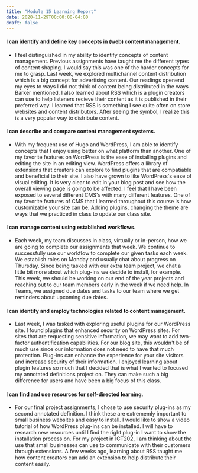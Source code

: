 ```yaml
---
title: "Module 15 Learning Report"
date: 2020-11-29T00:00:00-04:00
draft: false
---
```


#### I can identify and define key concepts in (web) content management.
- I feel distinguished in my ability to identify concepts of content management. Previous assignments have taught me the different types of content shaping. I would say this was one of the harder concepts for me to grasp. Last week, we explored multichannel content distribution which is a big concept for advertising content. Our readings openend my eyes to ways I did not think of content being distributed in the ways Barker mentioned. I also learned about RSS which is a plugin creators can use to help listeners recieve their content as it is published in their preferred way. I learned that RSS is something I see quite often on store websites and content distributors. After seeing the symbol, I realize this is a very popular way to distribute content.

#### I can describe and compare content management systems.
- With my frequent use of Hugo and WordPress, I am able to identify concepts that I enjoy using better on what platform than another. One of my favorite features on WordPress is the ease of installing plugins and editing the site in an editing view. WordPress offers a library of extensions that creators can explore to find plugins that are compatiable and beneficial to their site. I also have grown to like WordPress's ease of visual editing. It is very clear to edit in your blog post and see how the overall viewing page is going to be affected. I feel that I have been exposed to several different CMS's with many different features. One of my favorite features of CMS that I learned throughout this course is how customizable your site can be. Adding plugins, changing the theme are ways that we practiced in class to update our class site.

#### I can manage content using established workflows.
- Each week, my team discusses in class, virtually or in-person, how we are going to complete our assignments that week. We continue to successfully use our workflow to complete our given tasks each week. We establish roles on Monday and usually chat about progress on Thursday. Since being tasked with our extra team project, we chat a little bit more about which plug-ins we decide to install, for example. This week, we should be working on our end of the year projects and reaching out to our team members early in the week if we need help. In Teams, we assigned due dates and tasks to our team where we get reminders about upcoming due dates.

#### I can identify and employ technologies related to content management.
- Last week, I was tasked with exploring useful plugins for our WordPress site. I found plugins that enhanced security on WordPress sites. For sites that are requesting sensitive information, we may want to add two-factor authentification capabilities. For our blog site, this wouldn't be of much use since our information does not need to have that much protection. Plug-ins can enhance the experience for your site visitors and increase security of their information. I enjoyed learning about plugin features so much that I decided that is what I wanted to focused my annotated definitions project on. They can make such a big difference for users and have been a big focus of this class.

#### I can find and use resources for self-directed learning.
- For our final project assignments, I chose to use security plug-ins as my second annotated definition. I think these are extrememly important to small business websites and easy to install. I would like to show a video tutorial of how WordPress plug-ins can be installed.  I will have to research new resources until I find the right plug-in I want to show the installation process on. For my project in ICT202, I am thinking about the use that small businesses can use to communicate with their customers through extensions. A few weeks ago, learning about RSS taught me how content creators can add an extension to help distribute their content easily.
